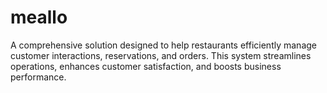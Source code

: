 # meallo
A comprehensive solution designed to help restaurants efficiently manage customer interactions, reservations, and orders. This system streamlines operations, enhances customer satisfaction, and boosts business performance.
